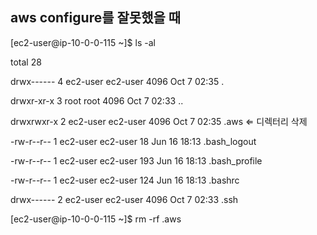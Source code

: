 ## aws configure를 잘못했을 때 

[ec2-user@ip-10-0-0-115 ~]$ ls -al

total 28

drwx------ 4 ec2-user ec2-user 4096 Oct 7 02:35 .

drwxr-xr-x 3 root   root   4096 Oct 7 02:33 ..

drwxrwxr-x 2 ec2-user ec2-user 4096 Oct 7 02:35 .aws	⇐ 디렉터리 삭제

-rw-r--r-- 1 ec2-user ec2-user  18 Jun 16 18:13 .bash_logout

-rw-r--r-- 1 ec2-user ec2-user 193 Jun 16 18:13 .bash_profile

-rw-r--r-- 1 ec2-user ec2-user 124 Jun 16 18:13 .bashrc

drwx------ 2 ec2-user ec2-user 4096 Oct 7 02:33 .ssh

[ec2-user@ip-10-0-0-115 ~]$ rm -rf .aws